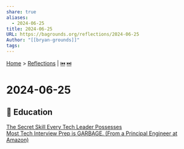 ```yaml
---
share: true
aliases:
  - 2024-06-25
title: 2024-06-25
URL: https://bagrounds.org/reflections/2024-06-25
Author: "[[bryan-grounds]]"
tags: 
---
```

[Home](../index.md) > [Reflections](./index.md) | [⏮️](./2024-06-24.md) [⏭️](./2024-06-26.md)  
# 2024-06-25  
## 🧠 Education  
[The Secret Skill Every Tech Leader Possesses](../videos/the-secret-skill-every-tech-leader-possesses.md)  
[Most Tech Interview Prep is GARBAGE. (From a Principal Engineer at Amazon)](../videos/most-tech-interview-prep-is-garbage-from-a-principal-engineer-at-amazon.md)  
